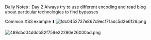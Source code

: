 Daily Notes : Day 2 
Always try to use different encoding  and read blog about particular technologies to find bypasses

Common XSS example ⬇️
![fdc0452737e867c9ecf71adc5d2e6f26.png](fdc0452737e867c9ecf71adc5d2e6f26.png)

![499cbc04ddcb82f758e22290e26000ad.png](499cbc04ddcb82f758e22290e26000ad.png)